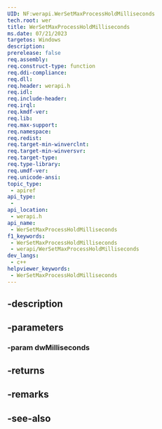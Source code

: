 ```yaml
---
UID: NF:werapi.WerSetMaxProcessHoldMilliseconds
tech.root: wer
title: WerSetMaxProcessHoldMilliseconds
ms.date: 07/21/2023
targetos: Windows
description: 
prerelease: false
req.assembly: 
req.construct-type: function
req.ddi-compliance: 
req.dll: 
req.header: werapi.h
req.idl: 
req.include-header: 
req.irql: 
req.kmdf-ver: 
req.lib: 
req.max-support: 
req.namespace: 
req.redist: 
req.target-min-winverclnt: 
req.target-min-winversvr: 
req.target-type: 
req.type-library: 
req.umdf-ver: 
req.unicode-ansi: 
topic_type:
 - apiref
api_type:
 - 
api_location:
 - werapi.h
api_name:
 - WerSetMaxProcessHoldMilliseconds
f1_keywords:
 - WerSetMaxProcessHoldMilliseconds
 - werapi/WerSetMaxProcessHoldMilliseconds
dev_langs:
 - c++
helpviewer_keywords:
 - WerSetMaxProcessHoldMilliseconds
---
```


## -description

## -parameters

### -param dwMilliseconds

## -returns

## -remarks

## -see-also

